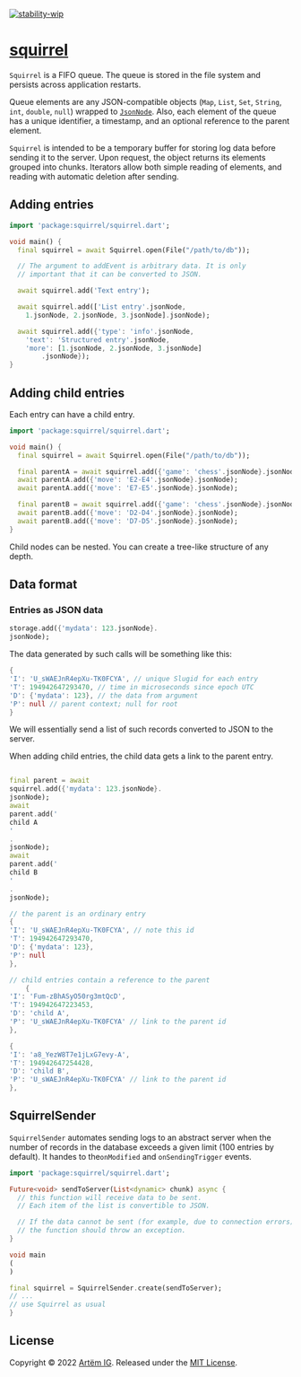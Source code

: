 [![stability-wip](https://img.shields.io/badge/stability-wip-yellow.svg)](https://github.com/mkenney/software-guides/blob/master/STABILITY-BADGES.md#work-in-progress)

# [squirrel](https://github.com/rtmigo/squirrel_dart)

`Squirrel` is a FIFO queue. The queue is stored in the file system and persists
across application restarts.

Queue elements are any JSON-compatible objects (`Map`, `List`, `Set`, `String`,
`int`, `double`, `null`) wrapped to
[`JsonNode`](https://pub.dev/packages/jsontree). Also, each element of the queue
has a unique identifier, a timestamp, and an optional reference to the parent
element.

`Squirrel` is intended to be a temporary buffer for storing log data before
sending it to the server. Upon request, the object returns its elements grouped
into chunks. Iterators allow both simple reading of elements, and reading with
automatic deletion after sending.

## Adding entries

```dart
import 'package:squirrel/squirrel.dart';

void main() {
  final squirrel = await Squirrel.open(File("/path/to/db"));

  // The argument to addEvent is arbitrary data. It is only 
  // important that it can be converted to JSON.

  await squirrel.add('Text entry');

  await squirrel.add(['List entry'.jsonNode,
    1.jsonNode, 2.jsonNode, 3.jsonNode].jsonNode);

  await squirrel.add({'type': 'info'.jsonNode,
    'text': 'Structured entry'.jsonNode,
    'more': [1.jsonNode, 2.jsonNode, 3.jsonNode]
        .jsonNode});
}
```

## Adding child entries

Each entry can have a child entry.

```dart
import 'package:squirrel/squirrel.dart';

void main() {
  final squirrel = await Squirrel.open(File("/path/to/db"));

  final parentA = await squirrel.add({'game': 'chess'.jsonNode}.jsonNode);
  await parentA.add({'move': 'E2-E4'.jsonNode}.jsonNode);
  await parentA.add({'move': 'E7-E5'.jsonNode}.jsonNode);

  final parentB = await squirrel.add({'game': 'chess'.jsonNode}.jsonNode);
  await parentB.add({'move': 'D2-D4'.jsonNode}.jsonNode);
  await parentB.add({'move': 'D7-D5'.jsonNode}.jsonNode);
}
```

Child nodes can be nested. You can create a tree-like structure of any depth.

## Data format

### Entries as JSON data

```dart
storage.add({'mydata': 123.jsonNode}.
jsonNode);
```

The data generated by such calls will be something like this:

```dart
{
'I': 'U_sWAEJnR4epXu-TK0FCYA', // unique Slugid for each entry
'T': 194942647293470, // time in microseconds since epoch UTC
'D': {'mydata': 123}, // the data from argument
'P': null // parent context; null for root
}
```

We will essentially send a list of such records converted to JSON to the server.

When adding child entries, the child data gets a link to the parent entry.

```dart

final parent = await
squirrel.add({'mydata': 123.jsonNode}.
jsonNode);
await
parent.add('
child A
'
.
jsonNode);
await
parent.add('
child B
'
.
jsonNode);
```

```dart
// the parent is an ordinary entry
{
'I': 'U_sWAEJnR4epXu-TK0FCYA', // note this id
'T': 194942647293470,
'D': {'mydata': 123},
'P': null
},

// child entries contain a reference to the parent 
    {
'I': 'Fum-zBhASyO50rg3mtQcD',
'T': 194942647223453,
'D': 'child A',
'P': 'U_sWAEJnR4epXu-TK0FCYA' // link to the parent id
},

{
'I': 'a8_YezW8T7e1jLxG7evy-A',
'T': 194942647254428,
'D': 'child B',
'P': 'U_sWAEJnR4epXu-TK0FCYA' // link to the parent id
},
```

## SquirrelSender

`SquirrelSender` automates sending logs to an abstract server when the number of
records in the database exceeds a given limit (100 entries by default). It
handes to the`onModified` and `onSendingTrigger` events.

```dart
import 'package:squirrel/squirrel.dart';

Future<void> sendToServer(List<dynamic> chunk) async {
  // this function will receive data to be sent.
  // Each item of the list is convertible to JSON.

  // If the data cannot be sent (for example, due to connection errors),
  // the function should throw an exception.
}

void main
(
)

final squirrel = SquirrelSender.create(sendToServer);
// ...
// use Squirrel as usual
}
```

## License

Copyright © 2022 [Artёm IG](https://github.com/rtmigo). Released under
the [MIT License](LICENSE).